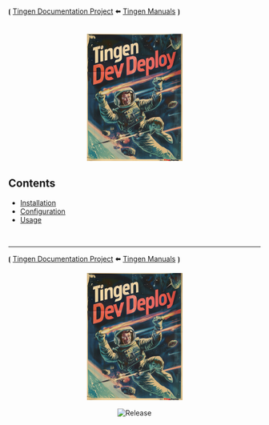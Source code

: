 <!-- u250812 -->

⦗ [Tingen Documentation Project](../../README.md) 🠬 [Tingen Manuals](../README.md) ⦘
<br>
<br>
<div align="center">

  ![logo](https://github.com/spectrum-health-systems/tingen-dev-deploy/blob/main/.github/image/logo/tngndvdp-194x254.png)

</div>

## Contents

* [Installation](tngndvdp-installation.md)
* [Configuration](tngndvdp-configuration.md)
* [Usage](tngndvdp-usage.md)


<br>

***

⦗ [Tingen Documentation Project](../../README.md) 🠬 [Tingen Manuals](../README.md) ⦘


<div align="center">

  ![logo](https://github.com/spectrum-health-systems/tingen-dev-deploy/blob/main/.github/image/logo/tngndvdp-194x254.png)

  ![Release](https://img.shields.io/badge/release-v2.2-teal)

</div>
